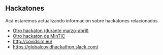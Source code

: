 ## Hackatones

Acá estaremos actualizando información sobre hackatones relacionados

-   [Otro hackaton (durante marzo-abril)](https://p4s.co/covid19?fbclid=IwAR2D3dWY-88CjxNUgDC-4b7uNeTayy2FgkAa3DMtAAQVCfUT5mPQUwts2z4#descripcion)
-   [Otro hackaton de MinTIC](https://innpulsacolombia.com/es/entrada/gobierno-nacional-lidera-la-estructuracion-y-lanzamiento-de-retos-de-innovacion-publica)
- <http://covidsim.eu/>
- https://globalcovidhackathon.slack.com/


